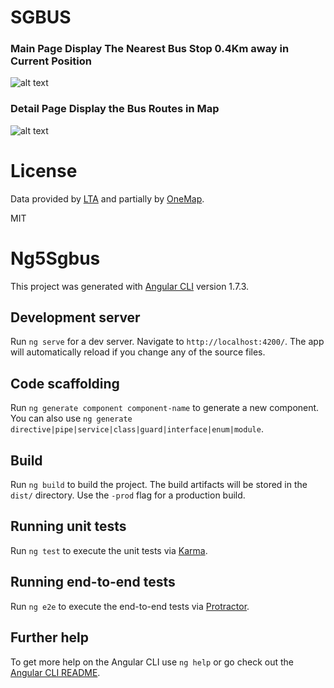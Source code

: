 
# SGBUS

### Main Page Display The Nearest Bus Stop 0.4Km away in Current Position
![alt text](https://user-images.githubusercontent.com/3206118/43356910-ad8bf2ce-92ab-11e8-8cff-1de629286941.png)

### Detail Page Display the Bus Routes in Map
![alt text](https://user-images.githubusercontent.com/3206118/43356963-617d5bec-92ac-11e8-9d5d-37dee280f611.png)

# License

Data provided by [LTA](https://www.lta.gov.sg) and partially by [OneMap](https://onemap.sg).

MIT


# Ng5Sgbus

This project was generated with [Angular CLI](https://github.com/angular/angular-cli) version 1.7.3.

## Development server

Run `ng serve` for a dev server. Navigate to `http://localhost:4200/`. The app will automatically reload if you change any of the source files.

## Code scaffolding

Run `ng generate component component-name` to generate a new component. You can also use `ng generate directive|pipe|service|class|guard|interface|enum|module`.

## Build

Run `ng build` to build the project. The build artifacts will be stored in the `dist/` directory. Use the `-prod` flag for a production build.

## Running unit tests

Run `ng test` to execute the unit tests via [Karma](https://karma-runner.github.io).

## Running end-to-end tests

Run `ng e2e` to execute the end-to-end tests via [Protractor](http://www.protractortest.org/).

## Further help

To get more help on the Angular CLI use `ng help` or go check out the [Angular CLI README](https://github.com/angular/angular-cli/blob/master/README.md).
